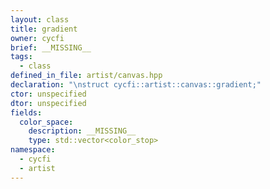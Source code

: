 ```yaml
---
layout: class
title: gradient
owner: cycfi
brief: __MISSING__
tags:
  - class
defined_in_file: artist/canvas.hpp
declaration: "\nstruct cycfi::artist::canvas::gradient;"
ctor: unspecified
dtor: unspecified
fields:
  color_space:
    description: __MISSING__
    type: std::vector<color_stop>
namespace:
  - cycfi
  - artist
---
```

